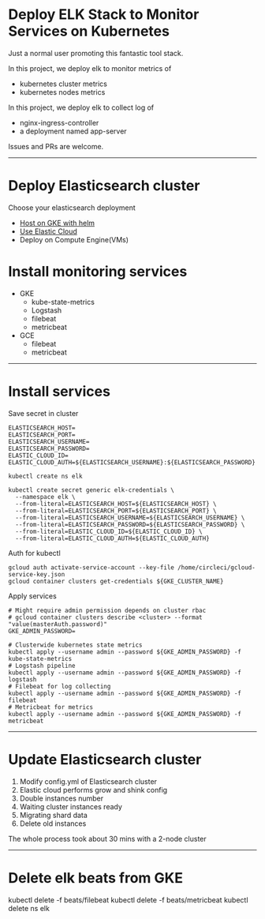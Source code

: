 Deploy ELK Stack to Monitor Services on Kubernetes
===

Just a normal user promoting this fantastic tool stack.

In this project, we deploy elk to monitor metrics of
- kubernetes cluster metrics
- kubernetes nodes metrics

In this project, we deploy elk to collect log of
- nginx-ingress-controller
- a deployment named app-server

Issues and PRs are welcome.

---

# Deploy Elasticsearch cluster

Choose your elasticsearch deployment

- [Host on GKE with helm](elasticsearch/helm)
- [Use Elastic Cloud](elasticsearch/elastic-cloud)
- Deploy on Compute Engine(VMs)

# Install monitoring services

- GKE
  - kube-state-metrics
  - Logstash
  - filebeat
  - metricbeat
- GCE
  - filebeat
  - metricbeat

---

# Install services

Save secret in cluster
```
ELASTICSEARCH_HOST=
ELASTICSEARCH_PORT=
ELASTICSEARCH_USERNAME=
ELASTICSEARCH_PASSWORD=
ELASTIC_CLOUD_ID=
ELASTIC_CLOUD_AUTH=${ELASTICSEARCH_USERNAME}:${ELASTICSEARCH_PASSWORD}

kubectl create ns elk

kubectl create secret generic elk-credentials \
  --namespace elk \
  --from-literal=ELASTICSEARCH_HOST=${ELASTICSEARCH_HOST} \
  --from-literal=ELASTICSEARCH_PORT=${ELASTICSEARCH_PORT} \
  --from-literal=ELASTICSEARCH_USERNAME=${ELASTICSEARCH_USERNAME} \
  --from-literal=ELASTICSEARCH_PASSWORD=${ELASTICSEARCH_PASSWORD} \
  --from-literal=ELASTIC_CLOUD_ID=${ELASTIC_CLOUD_ID} \
  --from-literal=ELASTIC_CLOUD_AUTH=${ELASTIC_CLOUD_AUTH}
```

Auth for kubectl
```
gcloud auth activate-service-account --key-file /home/circleci/gcloud-service-key.json
gcloud container clusters get-credentials ${GKE_CLUSTER_NAME}
```

Apply services
```
# Might require admin permission depends on cluster rbac
# gcloud container clusters describe <cluster> --format "value(masterAuth.password)"
GKE_ADMIN_PASSWORD=

# Clusterwide kubernetes state metrics
kubectl apply --username admin --password ${GKE_ADMIN_PASSWORD} -f kube-state-metrics
# Logstash pipeline
kubectl apply --username admin --password ${GKE_ADMIN_PASSWORD} -f logstash
# Filebeat for log collecting
kubectl apply --username admin --password ${GKE_ADMIN_PASSWORD} -f filebeat
# Metricbeat for metrics
kubectl apply --username admin --password ${GKE_ADMIN_PASSWORD} -f metricbeat
```

---

# Update Elasticsearch cluster

1. Modify config.yml of Elasticsearch cluster
2. Elastic cloud performs grow and shink config
3. Double instances number 
4. Waiting cluster instances ready
5. Migrating shard data
6. Delete old instances

The whole process took about 30 mins with a 2-node cluster

---

# Delete elk beats from GKE

kubectl delete -f beats/filebeat
kubectl delete -f beats/metricbeat
kubectl delete ns elk
